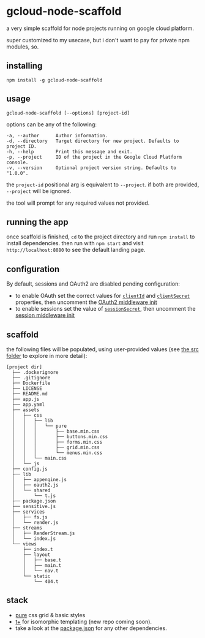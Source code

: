 # gcloud-node-scaffold

a very simple scaffold for node projects running on google cloud platform.

super customized to my usecase, but i don't want to pay for private npm modules, so.

## installing

`npm install -g gcloud-node-scaffold`

## usage

`gcloud-node-scaffold [--options] [project-id]`

options can be any of the following:

    -a, --author      Author information.
    -d, --directory   Target directory for new project. Defaults to project ID.
    -h, --help        Print this message and exit.
    -p, --project     ID of the project in the Google Cloud Platform console.
    -v, --version     Optional project version string. Defaults to "1.0.0".

the `project-id` positional arg is equivalent to `--project`. if both are provided, `--project` will be ignored.

the tool will prompt for any required values not provided.

## running the app

once scaffold is finished, `cd` to the project directory and run `npm install` to install dependencies. then run with `npm start` and visit `http://localhost:8080` to see the default landing page.

## configuration

By default, sessions and OAuth2 are disabled pending configuration:

- to enable OAuth set the correct values for [`clientId`](https://github.com/davidrekow/gcloud-node-scaffold/tree/master/src/sensitive.js#L6) and [`clientSecret`](https://github.com/davidrekow/gcloud-node-scaffold/tree/master/src/sensitive.js#L7) properties, then uncomment the [OAuth2 middleware init](https://github.com/davidrekow/gcloud-node-scaffold/tree/master/src/app.js#L44)
- to enable sessions set the value of [`sessionSecret`](https://github.com/davidrekow/gcloud-node-scaffold/tree/master/src/sensitive.js#L8), then uncomment the [session middleware init](https://github.com/davidrekow/gcloud-node-scaffold/tree/master/src/app.js#L33)

## scaffold

the following files will be populated, using user-provided values (see [the src folder](https://github.com/davidrekow/gcloud-node-scaffold/tree/master/src/) to explore in more detail):
    
    [project dir]
      ├── .dockerignore
      ├── .gitignore
      ├── Dockerfile
      ├── LICENSE
      ├── README.md
      ├── app.js
      ├── app.yaml
      ├── assets
      │   ├── css
      │   │   ├── lib
      │   │   │   └── pure
      │   │   │       ├── base.min.css
      │   │   │       ├── buttons.min.css
      │   │   │       ├── forms.min.css
      │   │   │       ├── grid.min.css
      │   │   │       └── menus.min.css
      │   │   └── main.css
      │   └── js
      ├── config.js
      ├── lib
      │   ├── appengine.js
      │   ├── oauth2.js
      │   └── shared
      │       └── t.js
      ├── package.json
      ├── sensitive.js
      ├── services
      │   ├── fs.js
      │   └── render.js
      ├── streams
      │   ├── RenderStream.js
      │   └── index.js
      └── views
          ├── index.t
          ├── layout
          │   ├── base.t
          │   ├── main.t
          │   └── nav.t
          └── static
              └── 404.t

## stack
- [pure](https://github.com/yahoo/pure) css grid & basic styles
- [t+](https://github.com/davidrekow/t) for isomorphic templating (new repo coming soon).
- take a look at the [package.json](https://github.com/davidrekow/gcloud-node-scaffold/tree/master/package.json) for any other dependencies.
